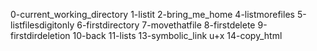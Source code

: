 0-current_working_directory
1-listit
2-bring_me_home
4-listmorefiles
5-listfilesdigitonly
6-firstdirectory
7-movethatfile
8-firstdelete
9-firstdirdeletion
10-back
11-lists
13-symbolic_link
u+x 14-copy_html
